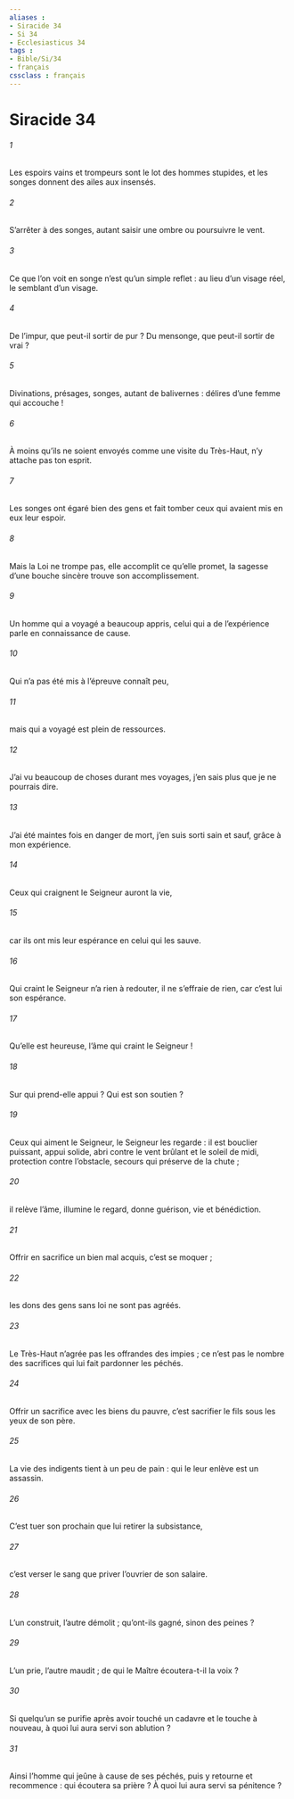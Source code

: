 ```yaml
---
aliases : 
- Siracide 34
- Si 34
- Ecclesiasticus 34
tags : 
- Bible/Si/34
- français
cssclass : français
---
```


# Siracide 34

###### 1
Les espoirs vains et trompeurs sont le lot des hommes stupides,
et les songes donnent des ailes aux insensés.
###### 2
S’arrêter à des songes,
autant saisir une ombre ou poursuivre le vent.
###### 3
Ce que l’on voit en songe n’est qu’un simple reflet :
au lieu d’un visage réel, le semblant d’un visage.
###### 4
De l’impur, que peut-il sortir de pur ?
Du mensonge, que peut-il sortir de vrai ?
###### 5
Divinations, présages, songes, autant de balivernes :
délires d’une femme qui accouche !
###### 6
À moins qu’ils ne soient envoyés comme une visite du Très-Haut,
n’y attache pas ton esprit.
###### 7
Les songes ont égaré bien des gens
et fait tomber ceux qui avaient mis en eux leur espoir.
###### 8
Mais la Loi ne trompe pas, elle accomplit ce qu’elle promet,
la sagesse d’une bouche sincère trouve son accomplissement.
###### 9
Un homme qui a voyagé a beaucoup appris,
celui qui a de l’expérience parle en connaissance de cause.
###### 10
Qui n’a pas été mis à l’épreuve connaît peu,
###### 11
mais qui a voyagé est plein de ressources.
###### 12
J’ai vu beaucoup de choses durant mes voyages,
j’en sais plus que je ne pourrais dire.
###### 13
J’ai été maintes fois en danger de mort,
j’en suis sorti sain et sauf, grâce à mon expérience.
###### 14
Ceux qui craignent le Seigneur auront la vie,
###### 15
car ils ont mis leur espérance en celui qui les sauve.
###### 16
Qui craint le Seigneur n’a rien à redouter,
il ne s’effraie de rien, car c’est lui son espérance.
###### 17
Qu’elle est heureuse, l’âme qui craint le Seigneur !
###### 18
Sur qui prend-elle appui ? Qui est son soutien ?
###### 19
Ceux qui aiment le Seigneur, le Seigneur les regarde :
il est bouclier puissant, appui solide,
abri contre le vent brûlant et le soleil de midi,
protection contre l’obstacle, secours qui préserve de la chute ;
###### 20
il relève l’âme, illumine le regard,
donne guérison, vie et bénédiction.
###### 21
Offrir en sacrifice un bien mal acquis, c’est se moquer ;
###### 22
les dons des gens sans loi ne sont pas agréés.
###### 23
Le Très-Haut n’agrée pas les offrandes des impies ;
ce n’est pas le nombre des sacrifices qui lui fait pardonner les péchés.
###### 24
Offrir un sacrifice avec les biens du pauvre,
c’est sacrifier le fils sous les yeux de son père.
###### 25
La vie des indigents tient à un peu de pain :
qui le leur enlève est un assassin.
###### 26
C’est tuer son prochain que lui retirer la subsistance,
###### 27
c’est verser le sang que priver l’ouvrier de son salaire.
###### 28
L’un construit, l’autre démolit ;
qu’ont-ils gagné, sinon des peines ?
###### 29
L’un prie, l’autre maudit ;
de qui le Maître écoutera-t-il la voix ?
###### 30
Si quelqu’un se purifie après avoir touché un cadavre
et le touche à nouveau,
à quoi lui aura servi son ablution ?
###### 31
Ainsi l’homme qui jeûne à cause de ses péchés,
puis y retourne et recommence :
qui écoutera sa prière ?
À quoi lui aura servi sa pénitence ?
